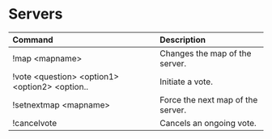 # Servers

| Command | Description |
| :--- | :--- |
| !map &lt;mapname&gt; | Changes the map of the server. |
| !vote &lt;question&gt; &lt;option1&gt; &lt;option2&gt; &lt;option.. | Initiate a vote. |
| !setnextmap &lt;mapname&gt; | Force the next map of the server. |
| !cancelvote | Cancels an ongoing vote. |

